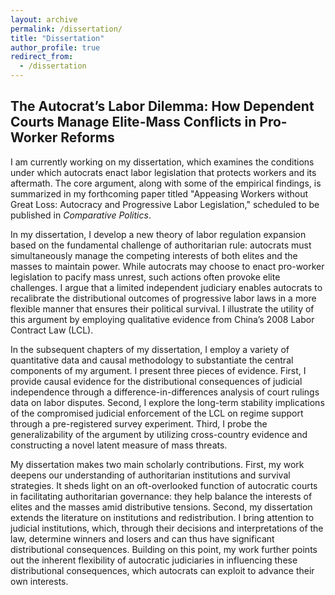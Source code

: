 ```yaml
---
layout: archive
permalink: /dissertation/
title: "Dissertation"
author_profile: true
redirect_from:
  - /dissertation
---
```



## The Autocrat’s Labor Dilemma: How Dependent Courts Manage Elite-Mass Conflicts in Pro-Worker Reforms

I am currently working on my dissertation, which examines the conditions under which autocrats enact labor legislation that protects workers and its aftermath. The core argument, along with some of the empirical findings, is summarized in my forthcoming paper titled "Appeasing Workers without Great Loss: Autocracy and Progressive Labor Legislation," scheduled to be published in _Comparative Politics_.

In my dissertation, I develop a new theory of labor regulation expansion based on the fundamental challenge of authoritarian rule: autocrats must simultaneously manage the competing interests of both elites and the masses to maintain power. While autocrats may choose to enact pro-worker legislation to pacify mass unrest, such actions often provoke elite challenges. I argue that a limited independent judiciary enables autocrats to recalibrate the distributional outcomes of progressive labor laws in a more flexible manner that ensures their political survival. I illustrate the utility of this argument by employing qualitative evidence from China’s 2008 Labor Contract Law (LCL).

In the subsequent chapters of my dissertation, I employ a variety of quantitative data and causal methodology to substantiate the central components of my argument. I present three pieces of evidence. First, I provide causal evidence for the distributional consequences of judicial independence through a difference-in-differences analysis of court rulings data on labor disputes. Second, I explore the long-term stability implications of the compromised judicial enforcement of the LCL on regime support through a pre-registered survey experiment. Third, I probe the generalizability of the argument by utilizing cross-country evidence and constructing a novel latent measure of mass threats.

My dissertation makes two main scholarly contributions. First, my work deepens our understanding of authoritarian institutions and survival strategies. It sheds light on an oft-overlooked function of autocratic courts in facilitating authoritarian governance: they help balance the interests of elites and the masses amid distributive tensions. Second, my dissertation extends the literature on institutions and redistribution. I bring attention to judicial institutions, which, through their decisions and interpretations of the law, determine winners and losers and can thus have significant distributional consequences. Building on this point, my work further points out the inherent flexibility of autocratic judiciaries in influencing these distributional consequences, which autocrats can exploit to advance their own interests. 
